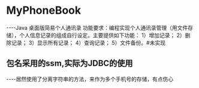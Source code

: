 # MyPhoneBook
----Java 桌面版简易个人通讯录
功能要求：编程实现个人通讯录管理（用文件存储），个人信息记录的组成自行设定。主要提供如下功能：
1）增加记录；
2）删除记录；
3）显示所有记录；
4）查询记录；
5）文件备份。#未实现

## 包名采用的ssm,实际为JDBC的使用

----居然使用了分离字符串的方法，来作为多个手机号的存储，有点伤心
